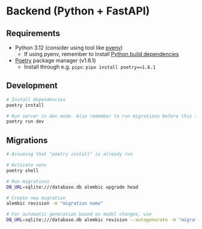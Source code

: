 # Backend (Python + FastAPI)

## Requirements

- Python 3.12 (consider using tool like [pyenv](https://github.com/pyenv/pyenv))
  - If using pyenv, remember to install [Python build dependencies](https://github.com/pyenv/pyenv/wiki#suggested-build-environment)
- [Poetry](https://github.com/python-poetry/poetry) package manager (v1.6.1)
  - Install through e.g. `pipx`: `pipx install poetry==1.6.1`

## Development

```bash
# Install dependencies
poetry install

# Run server in dev mode. Also remember to run migrations before this (see below!)
poetry run dev
```

## Migrations

```bash
# Assuming that "poetry install" is already run

# Activate venv
poetry shell

# Run migrations
DB_URL=sqlite:///database.db alembic upgrade head

# Create new migration
alembic revision -m "migration name"

# For automatic generation based on model changes, use
DB_URL=sqlite:///database.db alembic revision --autogenerate -m "migration name"
```
